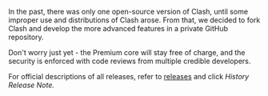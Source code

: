 In the past, there was only one open-source version of Clash, until some improper use and distributions of Clash arose. From that, we decided to fork Clash and develop the more advanced features in a private GitHub repository.

Don't worry just yet - the Premium core will stay free of charge, and the security is enforced with code reviews from multiple credible developers.

For official descriptions of all releases, refer to [releases](https://github.com/Dreamacro/clash/releases/tag/premium) and click _History Release Note._

